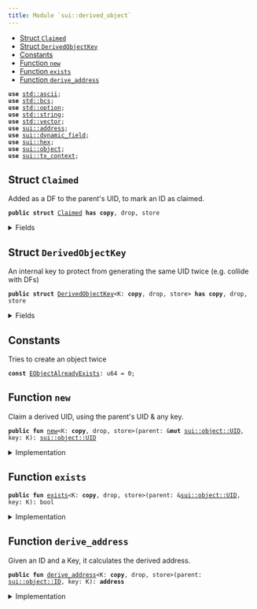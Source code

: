 ```yaml
---
title: Module `sui::derived_object`
---
```




-  [Struct `Claimed`](#sui_derived_object_Claimed)
-  [Struct `DerivedObjectKey`](#sui_derived_object_DerivedObjectKey)
-  [Constants](#@Constants_0)
-  [Function `new`](#sui_derived_object_new)
-  [Function `exists`](#sui_derived_object_exists)
-  [Function `derive_address`](#sui_derived_object_derive_address)


<pre><code><b>use</b> <a href="../std/ascii.md#std_ascii">std::ascii</a>;
<b>use</b> <a href="../std/bcs.md#std_bcs">std::bcs</a>;
<b>use</b> <a href="../std/option.md#std_option">std::option</a>;
<b>use</b> <a href="../std/string.md#std_string">std::string</a>;
<b>use</b> <a href="../std/vector.md#std_vector">std::vector</a>;
<b>use</b> <a href="../sui/address.md#sui_address">sui::address</a>;
<b>use</b> <a href="../sui/dynamic_field.md#sui_dynamic_field">sui::dynamic_field</a>;
<b>use</b> <a href="../sui/hex.md#sui_hex">sui::hex</a>;
<b>use</b> <a href="../sui/object.md#sui_object">sui::object</a>;
<b>use</b> <a href="../sui/tx_context.md#sui_tx_context">sui::tx_context</a>;
</code></pre>



<a name="sui_derived_object_Claimed"></a>

## Struct `Claimed`

Added as a DF to the parent's UID, to mark an ID as claimed.


<pre><code><b>public</b> <b>struct</b> <a href="../sui/derived_object.md#sui_derived_object_Claimed">Claimed</a> <b>has</b> <b>copy</b>, drop, store
</code></pre>



<details>
<summary>Fields</summary>


<dl>
<dt>
<code>0: <a href="../sui/object.md#sui_object_ID">sui::object::ID</a></code>
</dt>
<dd>
</dd>
</dl>


</details>

<a name="sui_derived_object_DerivedObjectKey"></a>

## Struct `DerivedObjectKey`

An internal key to protect from generating the same UID twice (e.g. collide with DFs)


<pre><code><b>public</b> <b>struct</b> <a href="../sui/derived_object.md#sui_derived_object_DerivedObjectKey">DerivedObjectKey</a>&lt;K: <b>copy</b>, drop, store&gt; <b>has</b> <b>copy</b>, drop, store
</code></pre>



<details>
<summary>Fields</summary>


<dl>
<dt>
<code>0: K</code>
</dt>
<dd>
</dd>
</dl>


</details>

<a name="@Constants_0"></a>

## Constants


<a name="sui_derived_object_EObjectAlreadyExists"></a>

Tries to create an object twice


<pre><code><b>const</b> <a href="../sui/derived_object.md#sui_derived_object_EObjectAlreadyExists">EObjectAlreadyExists</a>: u64 = 0;
</code></pre>



<a name="sui_derived_object_new"></a>

## Function `new`

Claim a derived UID, using the parent's UID & any key.


<pre><code><b>public</b> <b>fun</b> <a href="../sui/derived_object.md#sui_derived_object_new">new</a>&lt;K: <b>copy</b>, drop, store&gt;(parent: &<b>mut</b> <a href="../sui/object.md#sui_object_UID">sui::object::UID</a>, key: K): <a href="../sui/object.md#sui_object_UID">sui::object::UID</a>
</code></pre>



<details>
<summary>Implementation</summary>


<pre><code><b>public</b> <b>fun</b> <a href="../sui/derived_object.md#sui_derived_object_new">new</a>&lt;K: <b>copy</b> + drop + store&gt;(parent: &<b>mut</b> UID, key: K): UID {
    <b>let</b> addr = <a href="../sui/derived_object.md#sui_derived_object_derive_address">derive_address</a>(parent.to_inner(), key);
    <b>let</b> id = addr.to_id();
    <b>assert</b>!(!df::exists_(parent, <a href="../sui/derived_object.md#sui_derived_object_Claimed">Claimed</a>(id)), <a href="../sui/derived_object.md#sui_derived_object_EObjectAlreadyExists">EObjectAlreadyExists</a>);
    <b>let</b> uid = <a href="../sui/object.md#sui_object_new_uid_from_hash">object::new_uid_from_hash</a>(addr);
    df::add(parent, <a href="../sui/derived_object.md#sui_derived_object_Claimed">Claimed</a>(id), <b>true</b>);
    uid
}
</code></pre>



</details>

<a name="sui_derived_object_exists"></a>

## Function `exists`



<pre><code><b>public</b> <b>fun</b> <a href="../sui/derived_object.md#sui_derived_object_exists">exists</a>&lt;K: <b>copy</b>, drop, store&gt;(parent: &<a href="../sui/object.md#sui_object_UID">sui::object::UID</a>, key: K): bool
</code></pre>



<details>
<summary>Implementation</summary>


<pre><code><b>public</b> <b>fun</b> <a href="../sui/derived_object.md#sui_derived_object_exists">exists</a>&lt;K: <b>copy</b> + drop + store&gt;(parent: &UID, key: K): bool {
    <b>let</b> addr = <a href="../sui/derived_object.md#sui_derived_object_derive_address">derive_address</a>(parent.to_inner(), key);
    df::exists_(parent, <a href="../sui/derived_object.md#sui_derived_object_Claimed">Claimed</a>(addr.to_id()))
}
</code></pre>



</details>

<a name="sui_derived_object_derive_address"></a>

## Function `derive_address`

Given an ID and a Key, it calculates the derived address.


<pre><code><b>public</b> <b>fun</b> <a href="../sui/derived_object.md#sui_derived_object_derive_address">derive_address</a>&lt;K: <b>copy</b>, drop, store&gt;(parent: <a href="../sui/object.md#sui_object_ID">sui::object::ID</a>, key: K): <b>address</b>
</code></pre>



<details>
<summary>Implementation</summary>


<pre><code><b>public</b> <b>fun</b> <a href="../sui/derived_object.md#sui_derived_object_derive_address">derive_address</a>&lt;K: <b>copy</b> + drop + store&gt;(parent: ID, key: K): <b>address</b> {
    df::hash_type_and_key(parent.to_address(), <a href="../sui/derived_object.md#sui_derived_object_DerivedObjectKey">DerivedObjectKey</a>(key))
}
</code></pre>



</details>
